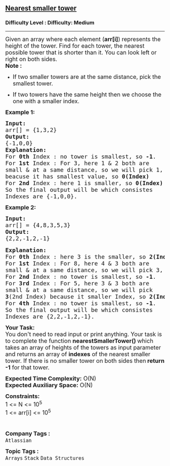 <h2><a href="https://www.geeksforgeeks.org/problems/nearest-smaller-tower--170647/1?page=1&difficulty=Medium&status=unsolved&sortBy=submissions">Nearest smaller tower</a></h2><h3>Difficulty Level : Difficulty: Medium</h3><hr><div class="problems_problem_content__Xm_eO"><p><span style="font-size:18px">Given an array where each element (<strong>arr[i]</strong>) represents the height of the tower. Find for each tower, the nearest possible tower that is shorter than it. You can look left or right on both sides.<br>
<strong>Note :&nbsp;</strong></span></p>

<ul>
	<li>
	<p><span style="font-size:18px">If&nbsp;two smaller towers&nbsp;are at the same distance, pick the smallest tower.</span></p>
	</li>
	<li>
	<p><span style="font-size:18px">If two towers have the same height then we choose the one with a smaller index.</span></p>
	</li>
</ul>

<p><span style="font-size:18px"><strong>Example 1:</strong></span></p>

<pre><span style="font-size:18px"><strong>Input:</strong> 
arr[] = {1,3,2}</span>
<span style="font-size:18px"><strong>Output:</strong> 
{-1,0,0}</span>
<strong><span style="font-size:18px">Explanation:</span></strong>
<span style="font-size:18px">For <strong>0th</strong> Index : no tower is smallest, so <strong>-1</strong>.
For <strong>1st</strong> Index : For 3, here 1 &amp; 2 both are 
small &amp; at a same distance, so we will pick 1, 
beacuse it has smallest value, so <strong>0(Index)</strong>
For <strong>2nd</strong> Index : here 1 is smaller, so <strong>0(Index)
</strong></span><span style="font-size:18px">So the final output will be which consistes 
Indexes are {-1,0,0}.</span>
</pre>

<p><strong><span style="font-size:18px">Example 2:</span></strong></p>

<pre><strong><span style="font-size:18px">Input: 
</span></strong><span style="font-size:18px">arr[] = {4,8,3,5,3}</span>
<strong><span style="font-size:18px">Output: 
</span></strong><span style="font-size:18px">{2,2,-1,2,-1}
</span>
<strong><span style="font-size:18px">Explanation:</span></strong> 
<span style="font-size:18px">For <strong>0th</strong> Index : here 3 is the smaller, so <strong>2(Index)</strong> 
For <strong>1st</strong> Index : For 8, here 4 &amp; 3 both are
small &amp; at a same distance, so we will pick 3, so <strong>2(Index)</strong>
For <strong>2nd</strong> Index : no tower is smallest, so <strong>-1</strong>.
For <strong>3rd</strong> Index : For 5, here 3 &amp; 3 both are
small &amp; at a same distance, so we will pick 
<strong>3</strong>(2nd Index) because it smaller Index, so <strong>2(Index)
</strong>For <strong>4th</strong> Index : no tower is smallest, so <strong>-1</strong>.</span>
<span style="font-size:18px">So the final output will be which consistes
Indexes are {2,2,-1,2,-1}.</span>
</pre>

<p><span style="font-size:18px"><strong>Your Task:</strong><br>
You don't need to read input or print anything. Your task is to complete the function&nbsp;<strong>nearestSmallerTower()&nbsp;</strong>which takes an array of heights&nbsp;of the towers&nbsp;as input parameter and returns an array of <strong>indexes</strong> of the nearest smaller tower. If there is no smaller tower on both sides then<strong> return -1</strong> for that tower.</span></p>

<p><span style="font-size:18px"><strong>Expected Time Complexity:</strong>&nbsp;O(N)<br>
<strong>Expected Auxiliary Space:</strong>&nbsp;O(N)&nbsp;</span></p>

<p><span style="font-size:18px"><strong>Constraints:</strong></span><br>
<span style="font-size:18px">1 &lt;= N &lt;= 10<sup>5</sup><br>
1 &lt;= arr[i]&nbsp;&lt;= 10<sup>5</sup></span></p>

<p>&nbsp;</p>
</div><p><span style=font-size:18px><strong>Company Tags : </strong><br><code>Atlassian</code>&nbsp;<br><p><span style=font-size:18px><strong>Topic Tags : </strong><br><code>Arrays</code>&nbsp;<code>Stack</code>&nbsp;<code>Data Structures</code>&nbsp;